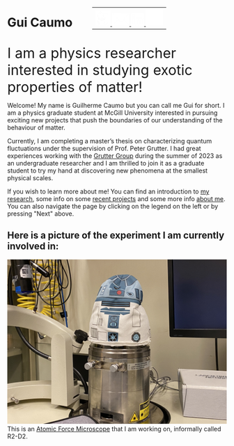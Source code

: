 <div style="display: flex; align-items: center;">
  <h1 id="gui-caumo" style="border-bottom: 1px solid transparent; padding-right: 45px;">Gui&nbsp;Caumo</h1>
    <table style="border-collapse: collapse; border: none;">
    <tr>
        <td style="border: none;">
        <a href="./about/media/Caumo_Guilherme_CV.pdf">
            <img src="./media/cv.png" width="35" height="35">
        </a>
        <a href="mailto:guilherme.caumo@mail.mcgill.ca">
            <img src="./media/mail.png" width="40" height="30">
        </a>
        <a href="https://www.linkedin.com/in/guilherme-felipe-hidalgo-caumo-1a57451b5/">
            <img src="./media/linkedin.png" width="30" height="30">
        </a>
        <a href="https://github.com/GFHCaumo">
            <img src="./media/github.png" width="40" height="40">
        </a>
        </td>
    </tr>
    </table>
</div>


<font size="6.5">   I am a physics researcher interested in studying exotic properties of matter! </font>

Welcome! My name is Guilherme Caumo but you can call me Gui for short. I am a physics graduate student at McGill University interested in pursuing exciting new projects that push the boundaries of our understanding of the behaviour of matter.

Currently, I am completing a master’s thesis on characterizing quantum fluctuations under the supervision of Prof. Peter Grutter. I had great experiences working with the [Grutter Group](https://spm.physics.mcgill.ca/) during the summer of 2023 as an undergraduate researcher and I am thrilled to join it as a graduate student to try my hand at discovering new phenomena at the smallest physical scales.

If you wish to learn more about me! You can find an introduction to [my research](./reasearch/index.md), some info on some [recent projects](./projects/index.md) and some more info [about me](./about/index.md). You can also navigate the page by clicking on the legend on the left or by pressing "Next" above.

## Here is a picture of the experiment I am currently involved in:

[![Atomic Force Microscope](./media/r2d2.jpg "Atomic Force Microscope")](https://en.wikipedia.org/wiki/Atomic_force_microscopy)
This is an [Atomic Force Microscope](https://en.wikipedia.org/wiki/Atomic_force_microscopy) that I am working on, informally called R2-D2.

